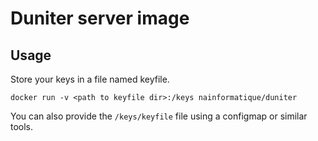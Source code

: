 # Duniter server image

## Usage

Store your keys in a file named keyfile.

`docker run -v <path to keyfile dir>:/keys nainformatique/duniter`

You can also provide the `/keys/keyfile` file using a configmap or similar tools.
